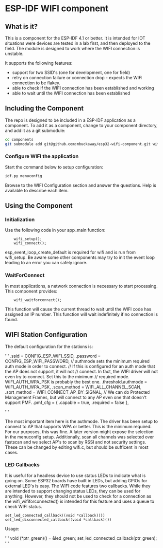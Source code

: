 # ESP-IDF WIFI component

## What is it?

This is a component for the ESP-IDF 4.1 or better.  It is intended for IOT situations were devices are tested in a lab first, and then deployed to the field. The module is designed to work where the WIFI connection is unstable.

It supports the following features:

* support for two SSID's (one for development, one for field)
* retry on connection failure or connection drop - expects the WIFI connection to be flakey.
* able to check if the WIFI connection has been established and working
* able to wait until the WIFI connection has been established

## Including the Component

The repo is designed to be included in a ESP-IDF application as a component. To add it as a component, change to your component directory, and add it as a git submodule:

```bash
cd components
git submodule add git@github.com:mbuckaway/esp32-wifi-component.git wifi
```

### Configure WIFI the application

Start the command below to setup configuration:

```bash
idf.py menuconfig
```

Browse to the WIFI Configuration section and answer the questions. Help is available to describe each item.

## Using the Component

### Initialization

Use the following code in your app_main function:

```
    wifi_setup();
    wifi_connect();
```

esp_event_loop_create_default is required for wifi and is run from wifi_setup. Be aware some other components may try to init the event loop leading to an error you can safely ignore.

### WaitForConnect

In most applications, a network connection is necessary to start processing. This component provides:

```
    wifi_waitforconnect();
```

This function will cause the current thread to wait until the WIFI code has assigned an IP number. This function will wait indefinitely if no connection is found. 

## WIFI Station Configuration


The default configuration for the stations is:

'''
            .ssid = CONFIG_ESP_WIFI_SSID,
            .password = CONFIG_ESP_WIFI_PASSWORD,
            // authmode sets the minimum required auth mode in order to connect.
            // If this is configured for an auth mode that the AP does not support, it will not
            // connect. In fact, the WIFI driver will not even try to connect. Set this to the minimum
            // required mode. WIFI_AUTH_WPA_PSK is probably the best one.
    	    .threshold.authmode = WIFI_AUTH_WPA_PSK,
            .scan_method = WIFI_ALL_CHANNEL_SCAN,
            .sort_method = WIFI_CONNECT_AP_BY_SIGNAL,
            // We can do Protected Management Frames, but will connect to any AP even one that doesn't support PMF.
            .pmf_cfg = {
                .capable = true,
                .required = false
            },

'''

The most important item here is the authmode. The driver has been setup to connect to AP that supports WPA or better. This is the minimum required. For our purposes, this was fine. A later version might expose the selection in the menuconfig setup. Additionally, scan all channels was selected over fastscan and we select AP's to scan by RSSI and not security settings. These can be changed by editing wifi.c, but should be sufficent in most cases.

### LED Callbacks

It is useful for a headless device to use status LEDs to indicate what is going on. Some ESP32 boards have built in LEDs, but adding GPIOs for external LED's is easy. The WIFI code features two callbacks. While they are intended to support changing status LEDs, they can be used for anything. However, they should not be used to check for a connection as the wifi_wififorconnected() is intended for this feature and uses a queue to check WIFI status.

```
set_led_connected_callback((void *callback)())
set_led_disconnected_callback((void *callback)())
```

Usage:

'''
void (*ptr_green)() = &led_green;
set_led_connected_callback(ptr_green);
'''
